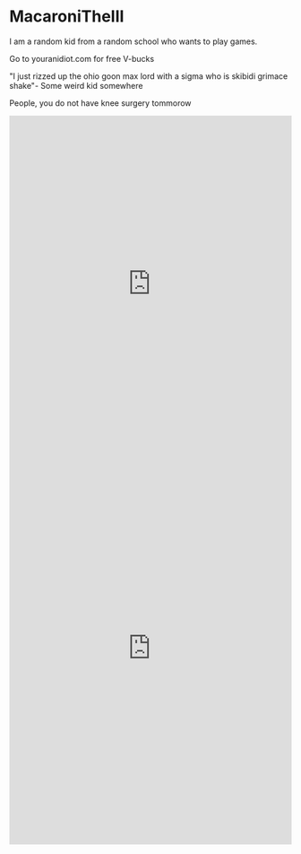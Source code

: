 # MacaroniTheIII
I am a random kid from a random school who wants to play games.


Go to youranidiot.com for free V-bucks


"I just rizzed up the ohio goon max lord with a sigma who is skibidi grimace shake"- Some weird kid somewhere


People, you do not have knee surgery tommorow


<iframe src="https://snakegame.org/" width="100%" height="600" frameborder="0" scrolling="no"></iframe>


<iframe src="https://eaglercraft.com/mc/1.8.8/" width="100%" height="700" frameborder="0" scrolling="no"></iframe>
